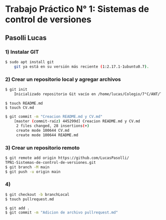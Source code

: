 # Trabajo Práctico N° 1: Sistemas de control de versiones

## Pasolli Lucas

### 1) Instalar GIT

```sh
$ sudo apt install git
    git ya está en su versión más reciente (1:2.17.1-1ubuntu0.7).
```

### 2) Crear un repositorio local y agregar archivos

```sh
$ git init
    Inicializado repositorio Git vacío en /home/lucas/Colegio/7°C/ANT/Trabajo Práctico N° 1:             Sistemas de control de versiones/.git/
    
$ touch README.md
$ touch CV.md

$ git commit -m "Creacion README.md y CV.md"
    [master (commit-raíz) 445299d] Creacion README.md y CV.md
     2 files changed, 28 insertions(+)
     create mode 100644 CV.md
     create mode 100644 README.md

``` 

### 3) Crear un repositorio remoto

```sh
$ git remote add origin https://github.com/LucasPasolli/
TPN1-Sistemas-de-control-de-versiones.git
$ git branch -M main
$ git push -u origin main

```
### 4)
```sh
$ git checkout -b branchLocal
$ touch pullrequest.md

$ git add .
$ git commit -m "Adicion de archivo pullrequest.md"

```